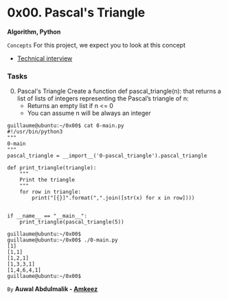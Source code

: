 # 0x00. Pascal's Triangle
**Algorithm, Python**

```Concepts```
For this project, we expect you to look at this concept
* [Technical interview](https://intranet.alxswe.com/concepts/100005)

### Tasks
0. Pascal's Triangle
Create a function def pascal_triangle(n): that returns a list of lists of integers representing the Pascal’s triangle of n:
	- Returns an empty list if n <= 0
	- You can assume n will be always an integer
```
guillaume@ubuntu:~/0x00$ cat 0-main.py
#!/usr/bin/python3
"""
0-main
"""
pascal_triangle = __import__('0-pascal_triangle').pascal_triangle

def print_triangle(triangle):
    """
    Print the triangle
    """
    for row in triangle:
        print("[{}]".format(",".join([str(x) for x in row])))


if __name__ == "__main__":
    print_triangle(pascal_triangle(5))

guillaume@ubuntu:~/0x00$ 
guillaume@ubuntu:~/0x00$ ./0-main.py
[1]
[1,1]
[1,2,1]
[1,3,3,1]
[1,4,6,4,1]
guillaume@ubuntu:~/0x00$ 
```

```By```
**Auwal Abdulmalik - [Amkeez](https://github.com/Amkeez252)**
